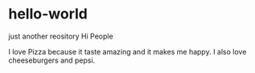 # hello-world
just another reository
Hi People

I love Pizza because it taste amazing and it makes me happy.
I also love cheeseburgers and pepsi.
